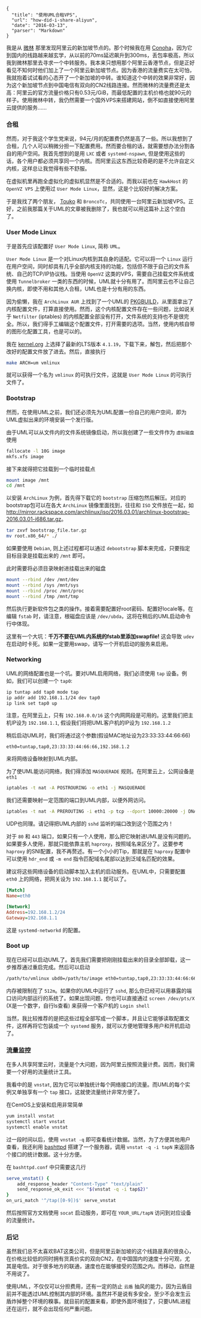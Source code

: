 ```
{
  "title": "使用UML合租VPS",
  "url": "how-did-i-share-aliyun",
  "date": "2016-03-13",
  "parser": "Markdown"
}
```

我是从 [微林](https://vnet.link) 那里发现阿里云的新加坡节点的。那个时候我在用 [Conoha](https://conoha.jp)，因为它到国内的线路越来越玄学，从以前的70ms延迟飙升到300ms，丢包率极高，所以我到微林那里去寻求一个中转服务。我本来只想用那个阿里云香港节点，但是正好看见不知何时他们加上了一个阿里云新加坡节点。因为香港的流量费实在太可怕，我就抱着试试看的心态开了一个新加坡的中转。谁知道这个中转的效果非常好，因为这个新加坡节点到中国电信有双向的CN2线路连接。然而微林的流量费还是太高：阿里云的官方流量价格只有0.53元/GiB，而最低配置的主机价格也就90元的样子。使用微林中转，我仍然需要一个国外VPS来搭建网站，倒不如直接使用阿里云提供的服务……

### 合租

然而，对于我这个学生党来说，94元/月的配置费仍然是高了一些。所以我想到了合租，几个人可以稍微分担一下配置费用。然而要合租的话，就需要想办法分割各自的用户空间。我首先想到的是用 `LXC` 或者 `systemd-nspawn`, 但是使用这些的话，各个用户都必须共享同一个内核。而阿里云这东西比较奇葩的是不允许自定义内核，这样总让我觉得有些不舒服。

在虚拟机里再跑全虚拟化的虚拟机显然是不合适的。而我以前也在 `HawkHost` 的 `OpenVZ VPS` 上使用过 `User Mode Linux`，显然，这是个比较好的解决方案。

于是我找了两个朋友， [Touko](https://touko.moe) 和 `BroncoTc`，共同使用一台阿里云新加坡VPS。正好，之前我那篇关于UML的文章被我删除了，我也就可以用这篇补上这个空白了。

### User Mode Linux

于是首先应该配置好 `User Mode Linux`, 简称 `UML`。

`User Mode Linux` 是一个对Linux内核到其自身的适配。它可以将一个 `Linux` 运行在用户空间，同时却具有几乎全部内核支持的功能，包括但不限于自己的文件系统、自己的TCP/IP协议栈。当使用 `OpenVZ` 这类的VPS，需要自己挂载文件系统或使用 `Tunnelbroker` 一类的东西的时候，UML就十分有用了。而阿里云也不让自己换内核，即使不用和其他人合租，UML也是十分有用的东西。

因为偷懒，我在 `ArchLinux AUR` 上找到了一个UML的 [PKGBUILD](https://wasu.pw/KdFI)，从里面拿出了内核配置文件，打算直接使用。然而，这个内核配置文件存在一些问题，比如说关于 `Netfilter` (iptables) 的内核配置全部没有打开，文件系统的支持也不是很完全。所以，我们得手工编辑这个配置文件，打开需要的选项。当然，使用内核自带的图形化配置工具，也是可以的。

我在 [kernel.org](https://kernel.org) 上选择了最新的LTS版本 `4.1.19`，下载下来，解包，然后把那个改好的配置文件放了进去。然后，直接执行

```bash
make ARCH=um vmlinux
```

就可以获得一个名为 `vmlinux` 的可执行文件，这就是 `User Mode Linux` 的可执行文件了。

### Bootstrap

然而，在使用UML之前，我们还必须先为UML配置一份自己的用户空间，即为UML虚拟出来的环境安装一个发行版。

由于UML可以从文件内的文件系统镜像启动，所以我创建了一些文件作为 `虚拟磁盘` 使用

```bash
fallocate -l 10G image
mkfs.xfs image
```

接下来就得把它挂载到一个临时挂载点

```bash
mount image /mnt
cd /mnt
```

以安装 `ArchLinux` 为例，首先得下载它的 `bootstrap` 压缩包然后解压。对应的bootstrap包可以在各大 `ArchLinux` 镜像里面找到，往往和 `ISO` 文件放在一起，如 <http://mirror.rackspace.com/archlinux/iso/2016.03.01/archlinux-bootstrap-2016.03.01-i686.tar.gz>。

```bash
tar zxvf bootstrap_file.tar.gz
mv root.x86_64/* ./
```

如果要使用 `Debian`, 则上述过程都可以通过 `debootstrap` 脚本来完成，只要指定目标目录是挂载出来的 `/mnt` 即可。

此时需要将必须目录映射进挂载出来的磁盘

```bash
mount --rbind /dev /mnt/dev
mount --rbind /sys /mnt/sys
mount --rbind /proc /mnt/proc
mount --rbind /tmp /mnt/tmp
```

然后执行更新软件包之类的操作。接着需要配置好root密码、配置好locale等。在编辑 `fstab` 时，请注意，根磁盘应该是 `/dev/ubda`，这将在稍后的UML启动命令行中体现。

这里有一个大坑：__千万不要在UML内系统的fstab里添加swapfile!__ 这会导致 `udev` 在启动时卡死。如果一定要用swap，请写一个开机启动的服务来启用。

### Networking

UML的网络配置也是一个坑。要对UML启用网络，我们必须使用 `tap` 设备。例如，我们可以创建一个 `tap0`:

```bash
ip tuntap add tap0 mode tap
ip addr add 192.168.1.1/24 dev tap0
ip link set tap0 up
```

注意，在阿里云上，只有 `192.168.0.0/16` 这个内网网段是可用的。这里我们把主机IP设为 `192.168.1.1`, 假设我们将把UML客户机的IP设为 `192.168.1.2`

稍后启动UML时，我们将通过这个参数(假设MAC地址设为23:33:33:44:66:66)

```
eth0=tuntap,tap0,23:33:33:44:66:66,192.168.1.2
```

来将网络设备映射到UML内部。

为了使UML能访问网络，我们得添加 `MASQUERADE` 规则。在阿里云上，公网设备是 `eth1` 

```bash
iptables -t nat -A POSTROURING -o eth1 -j MASQUERADE
```

我们还需要映射一定范围的端口到UML内部，以便外网访问。

```bash
iptables -t nat -A PREROUTING -i eth1 -p tcp --dport 10000:20000 -j DNAT --to-destination 192.168.1.2
```

UDP也同理。请记得把UML内部的 `sshd` 监听的端口改到这个范围之内！

对于 `80` 和 `443` 端口，如果只有一个人使用，那么把它映射进UML是没有问题的。如果要多人使用，那就只能依靠主机 `haproxy`，按照域名来区分了。这要参考 `haproxy` 的SNI配置，我不再赘述。有一个小小的Tip，那就是在 `haproxy` 配置中可以使用 `hdr_end` 或 `-m end` 指令匹配域名尾部以达到泛域名匹配的效果。

建议将这些网络设备的启动脚本加入主机的启动服务。在UML中，只需要配置 `eth0` 上的网络，把网关设为 `192.168.1.1` 就可以了。

```ini
[Match]
Name=eth0

[Network]
Address=192.168.1.2/24
Gateway=192.168.1.1
```

这是 `systemd-networkd` 的配置。

### Boot up

现在已经可以启动UML了。首先我们需要把刚刚挂载出来的目录全部卸载，这一步推荐通过重启完成。然后可以启动

```bash
/path/to/vmlinux ubd0=/path/to/image eth0=tuntap,tap0,23:33:33:44:66:66,192.168.1.2 mem=512m con=pts
```

内存被限制在了 `512m`。如果你的UML中运行了 `sshd`, 那么你已经可以用暴露的端口访问内部运行的系统了。如果出现问题，你也可以直接通过 `screen /dev/pts/X` (X是一个数字，自行ls查看) 来获得一个客户机的 `Login shell`

当然，我比较推荐的是把这些过程全部写成一个脚本，并且让它能够读取配置文件，这样再将它包装成一个 `systemd` 服务，就可以方便地管理多用户和开机启动了。

### 流量监控

在多人共享阿里云时，流量是个大问题，因为阿里云按照流量计费。因而，我们需要一个好用的流量统计工具。

我看中的是 `vnstat`, 因为它可以单独统计每个网络接口的流量。而UML的每个实例又单独享有一个 `tap` 接口，这就使流量统计非常方便了。

在CentOS上安装和启用非常简单

```bash
yum install vnstat
systemctl start vnstat
systemctl enable vnstat
```

过一段时间以后，使用 `vnstat -q` 即可查看统计数据。当然，为了方便其他用户查看，我还利用 [bashttpd](https://github.com/avleen/bashttpd) 搭建了一个服务器，调用 `vnstat -q -i tapN` 来返回各个接口的统计数据。这十分方便。

在 `bashttpd.conf` 中只需要这几行

```bash
serve_vnstat() {
    add_response_header "Content-Type" "text/plain"
    send_response_ok_exit <<< "$(vnstat -q -i tap$2)"
}
on_uri_match '^/tap([0-9])$' serve_vnstat
```

然后按照官方文档使用 `socat` 启动服务，即可在 `YOUR_URL/tapN` 访问到对应设备的流量统计。

### 后记

虽然我们总不太喜欢BAT这类公司，但是阿里云新加坡的这个线路是真的很良心，在价格比较低的同时拥有货真价实的双向CN2，在中国国内的速度十分可观，尤其是电信。对于很多地方的联通，速度也在能够接受的范围之内。而移动，自然是不用说了。

使用UML，不仅仅可以分担费用，还有一定的防止 `云盾` 抽风的能力，因为云盾目前并不能透过UML控制其内部的环境。虽然并不是说有多安全，至少不会发生云盾炸掉整个环境的糗事。就目前的配置来看，即使外面环境挂了，只要UML进程还在运行，就不会出现任何严重问题。